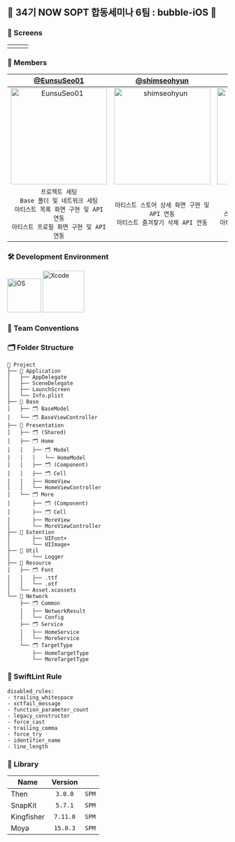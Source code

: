 ## 🫧 34기 NOW SOPT 합동세미나 6팀 : bubble-iOS 🫧

### 📱 Screens
||||
|--|--|--|
||||

### 🍎 Members
| [@EunsuSeo01](https://github.com/EunsuSeo01) | [@shimseohyun](https://github.com/shimseohyun) | [@Chandrarla](https://github.com/Chandrarla) |
|:---:|:---:|:---:|
|<img width="220" alt="EunsuSeo01" src="https://avatars.githubusercontent.com/EunsuSeo01">|<img width="220" alt="shimseohyun" src="https://avatars.githubusercontent.com/shimseohyun">|<img width="220" alt="Chandrarla" src="https://avatars.githubusercontent.com/Chandrarla">|
| `프로젝트 세팅` <br/> `Base 폴더 및 네트워크 세팅` <br/> `아티스트 목록 화면 구현 및 API 연동` <br/> `아티스트 프로필 화면 구현 및 API 연동` | `아티스트 스토어 상세 화면 구현 및 API 연동` <br/> `아티스트 즐겨찾기 삭제 API 연동` | `더보기 화면 구현` <br/> `스토어 화면 구현 및 API 연동` <br/> `아티스트 즐겨찾기 추가 API 연동` |

### 🛠 Development Environment
<img width="77" alt="iOS" src="https://img.shields.io/badge/iOS-17.0+-silver"> <img width="95" alt="Xcode" src="https://img.shields.io/badge/Xcode-15.0+-blue">

### 📌 Team Conventions

### 🗂 Folder Structure
```
📁 Project
├── 📁 Application
│   ├── AppDelegate
│   ├── SceneDelegate
│   ├── LaunchScreen
│   └── Info.plist
├── 📁 Base
│   ├── 🗂️ BaseModel
│   └── 🗂️ BaseViewController
├── 📁 Presentation
│   ├── 🗂️ (Shared)
│   ├── 🗂️ Home
│   │   ├── 🗂️ Model
│   │   │   └── HomeModel
│   │   ├── 🗂️ (Component)
│   │   ├── 🗂️ Cell
│   │   ├── HomeView
│   │   └── HomeViewController
│   └── 🗂️ More
│       ├── 🗂️ (Component)
│       ├── 🗂️ Cell
│       ├── MoreView
│       └── MoreViewController
├── 📁 Extention
│       ├── UIFont+
│       └── UIImage+
├── 📁 Util
│       └── Logger
├── 📁 Resource
│   ├── 🗂️ Font
│   │   ├── .ttf
│   │   └── .otf
│   └── Asset.xcassets
└── 📁 Network
    ├── 🗂️ Common
    │   ├── NetworkResult
    │   └── Config
    ├── 🗂️ Service
    │   ├── HomeService
    │   └── MoreService
    └── 🗂️ TargetType
        ├── HomeTargetType
        └── MoreTargetType
```

### 📖 SwiftLint Rule
```
disabled_rules:
- trailing_whitespace
- xctfail_message
- function_parameter_count
- legacy_constructor
- force_cast
- trailing_comma
- force_try
- identifier_name
- line_length
```

### 🎁 Library
| Name         | Version |         |
| ------------ | :-----: | :-----: |
| Then         | `3.0.0` |  `SPM`  |
| SnapKit      | `5.7.1` |  `SPM`  |
| Kingfisher   | `7.11.0`|  `SPM`  |
| Moya         | `15.0.3`|  `SPM`  |
